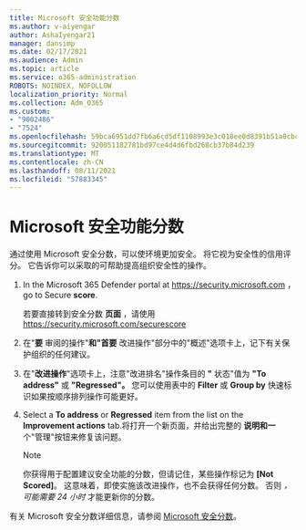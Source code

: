 ```yaml
---
title: Microsoft 安全功能分数
ms.author: v-aiyengar
author: AshaIyengar21
manager: dansimp
ms.date: 02/17/2021
ms.audience: Admin
ms.topic: article
ms.service: o365-administration
ROBOTS: NOINDEX, NOFOLLOW
localization_priority: Normal
ms.collection: Adm_O365
ms.custom:
- "9002486"
- "7524"
ms.openlocfilehash: 59bca6951dd7fb6a6cd5df1108993e3c018ee0d8391b51a0cbcaf3a61fc45a55
ms.sourcegitcommit: 920051182781bd97ce4d4d6fbd268cb37b84d239
ms.translationtype: MT
ms.contentlocale: zh-CN
ms.lasthandoff: 08/11/2021
ms.locfileid: "57883345"
---
```

# <a name="microsoft-secure-score"></a>Microsoft 安全功能分数

通过使用 Microsoft 安全分数，可以使环境更加安全。 将它视为安全性的信用评分。 它告诉你可以采取的可帮助提高组织安全性的操作。

1. In the Microsoft 365 Defender portal at <https://security.microsoft.com> ， go to Secure **score**.

   若要直接转到安全分数 **页面** ，请使用 <https://security.microsoft.com/securescore>

2. 在"**要** 审阅的操作"**和"首要** 改进操作"部分中的"概述"选项卡上，记下有关保护组织的任何建议。

3. 在"**改进操作**"选项卡上，注意"改进排名"操作条目的 **"** 状态"值为 **"To address"** 或 **"Regressed"。** 您可以使用表中的 **Filter** 或 **Group by** 快速标识如果按顺序排列操作可能更好。

4. Select a **To address** or **Regressed** item from the list on the **Improvement actions** tab.将打开一个新页面，并给出完整的 **说明和一** 个"管理"按钮来修复该问题。

    > [!NOTE]
    > 你获得用于配置建议安全功能的分数，但请记住，某些操作标记为 **[Not Scored]**。 这意味着，即使实施该改进操作，也不会获得任何分数。 否则 *，可能需要 24 小时* 才能更新你的分数。

有关 Microsoft 安全分数详细信息，请参阅 [Microsoft 安全分数](https://docs.microsoft.com/microsoft-365/security/defender/microsoft-secure-score)。
